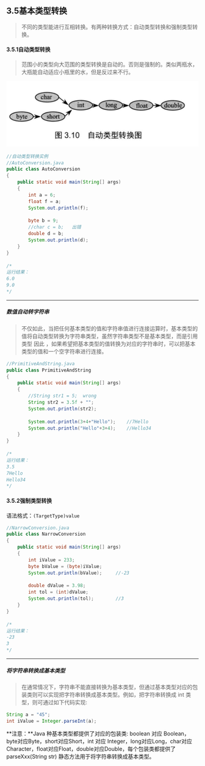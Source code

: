 ## 3.5基本类型转换

> 不同的类型能进行互相转换。有两种转换方式：自动类型转换和强制类型转换。

#### 3.5.1自动类型转换

> 范围小的类型向大范围的类型转换是自动的。否则是强制的。类似两瓶水，大瓶能自动适应小瓶里的水，但是反过来不行。

![](picture/自动类型转换图.png)

```java
//自动类型转换实例
//AutoConversion.java
public class AutoConversion
{
    public static void main(String[] args)
    {
        int a = 6;
        float f = a;
        System.out.println(f);
        
        byte b = 9;
        //char c = b;	出错
        double d = b;
        System.out.println(d);
    }
}

/*
运行结果：
6.0
9.0
*/
```

---

##### 数值自动转字符串

>不仅如此，当把任何基本类型的值和字符串值进行连接运算时，基本类型的值将自动类型转换为字符串类型，虽然字符串类型不是基本类型，而是引用类型 因此 ，如果希望把基本类型的值转换为对应的字符串时，可以把基本类型的值和一个空字符串进行连接。

```java
//PrimitiveAndString.java
public class PrimitiveAndString
{
    public static void main(String[] args)
    {
        //String str1 = 5;	wrong
        String str2 = 3.5f + "";
        System.out.println(str2);
        
        System.out.println(3+4+"Hello");	//7Hello
        System.out.println("Hello"+3+4);	//Hello34
    }
}

/*
运行结果：
3.5
7Hello
Hello34
*/
```

#### 3.5.2强制类型转换

语法格式：`(TargetType)value`

```java
//NarrowConversion.java
public class NarrowConversion
{
    public static void main(String[] args)
    {
        int iValue = 233;
        byte bValue = (byte)iValue;
        System.out.println(bValue);		//-23
        
        double dValue = 3.98;
        int tol = (int)dValue;
        System.out.println(tol);		//3
    }
}

/*
运行结果：
-23
3
*/
```

---

##### 将字符串转换成基本类型

> 在通常情况下，字符串不能直接转换为基本类型，但通过基本类型对应的包装类则可以实现把字符串转换成基本类型。例如，把字符串转换成 int 类型，则可通过如下代码实现:

```java
String a = "45";
int iValue = Integer.parseInt(a);
```

**注意：**Java 种基本类型都提供了对应的包装类: boolean 对应 Boolean，byte对应Byte，short对应Short，int 对应 Integer，long对应Long，char对应Character，float对应Float，double对应Double，每个包装类都提供了parseXxx(String str) 静态方法用于将字符串转换成基本类型。

